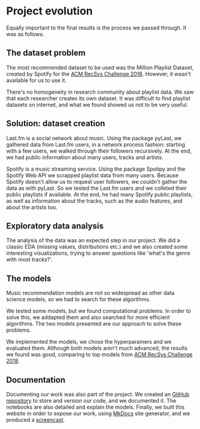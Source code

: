 # Project evolution

Equally important to the final results is the process we passed through. It was as follows.

## The dataset problem

The most recommended dataset to be used was the Million Playlist Dataset, created by Spotify for the [ACM RecSys Challenge 2018](http://www.recsyschallenge.com/2018/). However, it wasn't available for us to use it.

There's no homogeneity in research community about playlist data. We saw that each researcher creates its own dataset. It was difficult to find playlist datasets on internet, and what we found showed us not to be very useful.

## Solution: dataset creation

Last.fm is a social network about music. Using the package pyLast, we gathered data from Last.fm users, in a network process fashion: starting with a few users, we walked through their followers recursively. At the end, we had public information about many users, tracks and artists.

Spotify is a music streaming service. Using the package Spotipy and the Spotify Web API we scrapped playlist data from many users. Because Spotify doesn't allow us to request user followers, we couldn't gather the data as with pyLast. So we tested the Last.fm users and we colleted their public playlists if available. At the end, he had many Spotify public playlists, as well as information about the tracks, such as the audio features, and about the artists too.

## Exploratory data analysis

The analysis of the data was an expected step in our project. We did a classic EDA (missing values, distributions etc.) and we also created some interesting visualizations, trying to answer questions like 'what's the genre with most tracks?'.

## The models

Music recommendation models are not so widespread as other data science models, so we had to search for these algorithms.

We tested some models, but we found computational problems. In order to solve
this, we addapted them and also searched for more efficient algorithms. The
two models presented are our approach to solve these problems. 

We implemented the models, we chose the hyperparamers and we evaluated them. Although both models aren't much advanced, the results we found was good, comparing to top models from [ACM RecSys Challenge 2018](http://www.recsyschallenge.com/2018/).

## Documentation

Documenting our work was also part of the project. We created an [GitHub repository](https://github.com/lucasresck/espotifai) to store and version our code, and we documented it. The notebooks are also detailed and explain the models. Finally, we built this website in order to expose our work, using [MkDocs](https://www.mkdocs.org/) site generator, and we produced a [screencast](https://youtu.be/w9jelBD4zy8).
